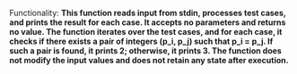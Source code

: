 Functionality: **This function reads input from stdin, processes test cases, and prints the result for each case. It accepts no parameters and returns no value. The function iterates over the test cases, and for each case, it checks if there exists a pair of integers (p_i, p_j) such that p_i = p_j. If such a pair is found, it prints 2; otherwise, it prints 3. The function does not modify the input values and does not retain any state after execution.**